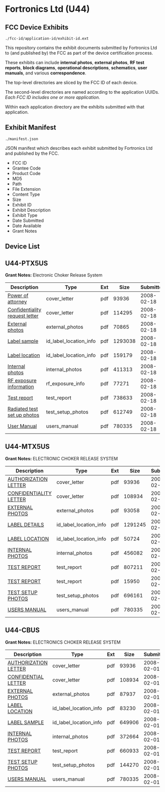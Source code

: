 # Fortronics Ltd (U44)
## FCC Device Exhibits

```
./fcc-id/application-id/exhibit-id.ext
```

This repository contains the exhibit documents submitted by Fortronics Ltd to (and published by) the FCC as part of the device certification process.

These exhibits can include **internal photos**, **external photos**, **RF test reports**, **block diagrams**, **operational descriptions**, **schematics**, **user manuals**, and various **correspondence**.

The top-level directories are sliced by the FCC ID of each device.

The second-level directories are named according to the application UUIDs. *Each FCC ID includes one or more application.*

Within each application directory are the exhibits submitted with that application. 

## Exhibit Manifest

```
./manifest.json
```

JSON manifest which describes each exhibit submitted by Fortronics Ltd and published by the FCC.

- FCC ID
- Grantee Code
- Product Code
- MD5
- Path
- File Extension
- Content Type
- Size
- Exhibit ID
- Exhibit Description
- Exhibit Type
- Date Submitted
- Date Available
- Grant Notes

## Device List
## U44-PTX5US
**Grant Notes:** Electronic Choker Release System

| Description | Type | Ext | Size | Submitted | Available |
| ----------- | ---- | --- | ---- | --------- | --------- |
| [Power of attorney](U44-PTX5US/707a729684f13cf53b6e842d25e743f4/897429.pdf) | cover_letter | pdf | 93936 | 2008-02-18 | 2008-02-18 |
| [Confidentiality request letter](U44-PTX5US/707a729684f13cf53b6e842d25e743f4/903222.pdf) | cover_letter | pdf | 114295 | 2008-02-18 | 2008-02-18 |
| [External photos](U44-PTX5US/707a729684f13cf53b6e842d25e743f4/903223.pdf) | external_photos | pdf | 70865 | 2008-02-18 | 2008-02-18 |
| [Label sample](U44-PTX5US/707a729684f13cf53b6e842d25e743f4/903225.pdf) | id_label_location_info | pdf | 1293038 | 2008-02-18 | 2008-02-18 |
| [Label location](U44-PTX5US/707a729684f13cf53b6e842d25e743f4/903226.pdf) | id_label_location_info | pdf | 159179 | 2008-02-18 | 2008-02-18 |
| [Internal photos](U44-PTX5US/707a729684f13cf53b6e842d25e743f4/903224.pdf) | internal_photos | pdf | 411313 | 2008-02-18 | 2008-02-18 |
| [RF exposure information](U44-PTX5US/707a729684f13cf53b6e842d25e743f4/903229.pdf) | rf_exposure_info | pdf | 77271 | 2008-02-18 | 2008-02-18 |
| [Test report](U44-PTX5US/707a729684f13cf53b6e842d25e743f4/903227.pdf) | test_report | pdf | 738633 | 2008-02-18 | 2008-02-18 |
| [Radiated test set up photos](U44-PTX5US/707a729684f13cf53b6e842d25e743f4/903228.pdf) | test_setup_photos | pdf | 612749 | 2008-02-18 | 2008-02-18 |
| [User Manual](U44-PTX5US/707a729684f13cf53b6e842d25e743f4/897437.pdf) | users_manual | pdf | 780335 | 2008-02-18 | 2008-02-18 |
## U44-MTX5US
**Grant Notes:** ELECTRONIC CHOKER RELEASE SYSTEM

| Description | Type | Ext | Size | Submitted | Available |
| ----------- | ---- | --- | ---- | --------- | --------- |
| [AUTHORIZATION LETTER](U44-MTX5US/454a1bb29e9458948e818f7e43abcea5/897429.pdf) | cover_letter | pdf | 93936 | 2008-02-15 | 2008-02-18 |
| [CONFIDENTIALITY LETTER](U44-MTX5US/454a1bb29e9458948e818f7e43abcea5/897432.pdf) | cover_letter | pdf | 108934 | 2008-02-15 | 2008-02-18 |
| [EXTERNAL PHOTOS](U44-MTX5US/454a1bb29e9458948e818f7e43abcea5/902664.pdf) | external_photos | pdf | 93058 | 2008-02-15 | 2008-02-18 |
| [LABEL DETAILS](U44-MTX5US/454a1bb29e9458948e818f7e43abcea5/902667.pdf) | id_label_location_info | pdf | 1291245 | 2008-02-15 | 2008-02-18 |
| [LABEL LOCATION](U44-MTX5US/454a1bb29e9458948e818f7e43abcea5/902668.pdf) | id_label_location_info | pdf | 50724 | 2008-02-15 | 2008-02-18 |
| [INTERNAL PHOTOS](U44-MTX5US/454a1bb29e9458948e818f7e43abcea5/902666.pdf) | internal_photos | pdf | 456082 | 2008-02-15 | 2008-02-18 |
| [TEST REPORT](U44-MTX5US/454a1bb29e9458948e818f7e43abcea5/902669.pdf) | test_report | pdf | 807211 | 2008-02-15 | 2008-02-18 |
| [TEST REPORT](U44-MTX5US/454a1bb29e9458948e818f7e43abcea5/902670.pdf) | test_report | pdf | 15950 | 2008-02-15 | 2008-02-18 |
| [TEST SETUP PHOTOS](U44-MTX5US/454a1bb29e9458948e818f7e43abcea5/902671.pdf) | test_setup_photos | pdf | 696161 | 2008-02-15 | 2008-02-18 |
| [USERS MANUAL](U44-MTX5US/454a1bb29e9458948e818f7e43abcea5/897437.pdf) | users_manual | pdf | 780335 | 2008-02-15 | 2008-02-18 |
## U44-CBUS
**Grant Notes:** ELECTRONICS CHOKER RELEASE SYSTEM

| Description | Type | Ext | Size | Submitted | Available |
| ----------- | ---- | --- | ---- | --------- | --------- |
| [AUTHORIZATION LETTER](U44-CBUS/fa42a2e439c34b881f845786ea5cb553/897429.pdf) | cover_letter | pdf | 93936 | 2008-02-01 | 2008-02-04 |
| [CONFIDENTIAL LETTER](U44-CBUS/fa42a2e439c34b881f845786ea5cb553/897432.pdf) | cover_letter | pdf | 108934 | 2008-02-01 | 2008-02-04 |
| [EXTERNAL PHOTOS](U44-CBUS/fa42a2e439c34b881f845786ea5cb553/897431.pdf) | external_photos | pdf | 87937 | 2008-02-01 | 2008-02-04 |
| [LABEL LOCATION](U44-CBUS/fa42a2e439c34b881f845786ea5cb553/897430.pdf) | id_label_location_info | pdf | 83230 | 2008-02-01 | 2008-02-04 |
| [LABEL SAMPLE](U44-CBUS/fa42a2e439c34b881f845786ea5cb553/897434.pdf) | id_label_location_info | pdf | 649906 | 2008-02-01 | 2008-02-04 |
| [INTERNAL PHOTOS](U44-CBUS/fa42a2e439c34b881f845786ea5cb553/897433.pdf) | internal_photos | pdf | 372664 | 2008-02-01 | 2008-02-04 |
| [TEST REPORT](U44-CBUS/fa42a2e439c34b881f845786ea5cb553/897435.pdf) | test_report | pdf | 660933 | 2008-02-01 | 2008-02-04 |
| [TEST SETUP PHOTOS](U44-CBUS/fa42a2e439c34b881f845786ea5cb553/897436.pdf) | test_setup_photos | pdf | 144270 | 2008-02-01 | 2008-02-04 |
| [USERS MANUAL](U44-CBUS/fa42a2e439c34b881f845786ea5cb553/897437.pdf) | users_manual | pdf | 780335 | 2008-02-01 | 2008-02-04 |
